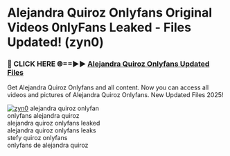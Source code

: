 # Alejandra Quiroz Onlyfans Original Videos 0nlyFans Leaked - Files Updated! (zyn0)

<h3>🔴 CLICK HERE 🌐==►► <a href="https://tinyurl.com/4seja8ks" rel="nofollow">Alejandra Quiroz Onlyfans Updated Files</a></h3>

Get Alejandra Quiroz Onlyfans and all content. Now you can access all videos and pictures of Alejandra Quiroz Onlyfans. New Updated Files 2025!

[![zyn0](https://i.imgur.com/EWjZXRe.gif)](https://tinyurl.com/4seja8ks)
alejandra quiroz onlyfan<br>
onlyfans alejandra quiroz<br>
alejandra quiroz onlyfans leaked<br>
alejandra quiroz onlyfans leaks<br>
stefy quiroz onlyfans<br>
onlyfans de alejandra quiroz